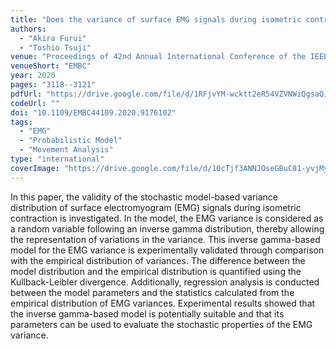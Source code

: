 ```yaml
---
title: "Does the variance of surface EMG signals during isometric contractions follow an inverse gamma distribution?"
authors:
  - "Akira Furui"
  - "Toshio Tsuji"
venue: "Proceedings of 42nd Annual International Conference of the IEEE Engineering in Medicine and Biology Society (EMBC2020)"
venueShort: "EMBC"
year: 2020
pages: "3118--3121"
pdfUrl: "https://drive.google.com/file/d/1RFjvYM-wcktt2eR54VZVNWiQgsaQJHDB/view?usp=sharing"
codeUrl: ""
doi: "10.1109/EMBC44109.2020.9176102"
tags:
  - "EMG"
  - "Probabilistic Model"
  - "Movement Analysis"
type: "international"
coverImage: "https://drive.google.com/file/d/10cTjf3ANNJOseGBuC81-yvjMyaxZU7E1/view?usp=sharing" 
---
```

In this paper, the validity of the stochastic model-based variance distribution of surface electromyogram (EMG) signals during isometric contraction is investigated. In the model, the EMG variance is considered as a random variable following an inverse gamma distribution, thereby allowing the representation of variations in the variance. This inverse gamma-based model for the EMG variance is experimentally validated through comparison with the empirical distribution of variances. The difference between the model distribution and the empirical distribution is quantified using the Kullback-Leibler divergence. Additionally, regression analysis is conducted between the model parameters and the statistics calculated from the empirical distribution of EMG variances. Experimental results showed that the inverse gamma-based model is potentially suitable and that its parameters can be used to evaluate the stochastic properties of the EMG variance.
